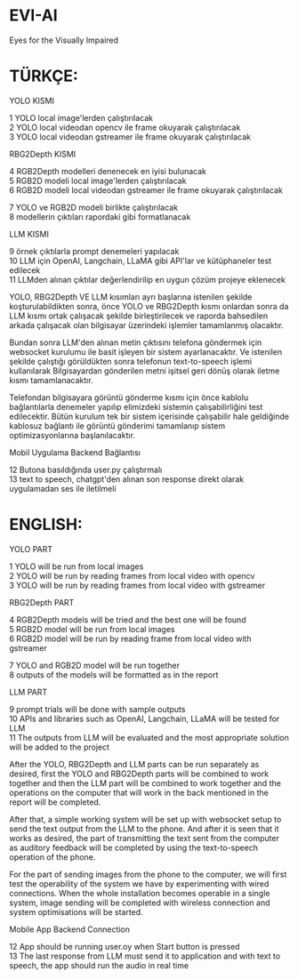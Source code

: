 # EVI-AI  
Eyes for the Visually Impaired  

# TÜRKÇE:  
YOLO KISMI  

1 YOLO local image'lerden çalıştırılacak  
2 YOLO local videodan opencv ile frame okuyarak çalıştırılacak  
3 YOLO local videodan gstreamer ile frame okuyarak çalıştırılacak  

RBG2Depth KISMI  

4 RGB2Depth modelleri denenecek en iyisi bulunacak  
5 RGB2D modeli local image'lerden çalıştırılacak  
6 RGB2D modeli local videodan gstreamer ile frame okuyarak çalıştırılacak  

7 YOLO ve RGB2D modeli birlikte çalıştırılacak  
8 modellerin çıktıları rapordaki gibi formatlanacak  

LLM KISMI  

9 örnek çıktılarla prompt denemeleri yapılacak   
10 LLM için OpenAI, Langchain, LLaMA gibi API'lar ve kütüphaneler test edilecek  
11 LLMden alınan çıktılar değerlendirilip en uygun çözüm projeye eklenecek  


YOLO, RBG2Depth VE LLM kısımları ayrı başlarına istenilen şekilde koşturulabildikten sonra, önce YOLO ve RBG2Depth kısmı onlardan sonra da LLM kısmı ortak çalışacak şekilde birleştirilecek ve raporda bahsedilen arkada çalışacak olan bilgisayar üzerindeki işlemler tamamlanmış olacaktır.   

Bundan sonra LLM'den alınan metin çıktısını telefona göndermek için websocket kurulumu ile basit işleyen bir sistem ayarlanacaktır. Ve istenilen şekilde çalıştığı görüldükten sonra telefonun text-to-speech işlemi kullanılarak Bilgisayardan gönderilen metni işitsel geri dönüş olarak iletme kısmı tamamlanacaktır.  

Telefondan bilgisayara görüntü gönderme kısmı için önce kablolu bağlantılarla denemeler yapılıp elimizdeki sistemin çalışabilirliğini test edilecektir. Bütün kurulum tek bir sistem içerisinde çalışabilir hale geldiğinde kablosuz bağlantı ile görüntü gönderimi tamamlanıp sistem optimizasyonlarına başlanılacaktır.  

Mobil Uygulama Backend Bağlantısı  

12 Butona basıldığında user.py çalıştırmalı  
13 text to speech, chatgpt'den alınan son response direkt olarak uygulamadan ses ile iletilmeli  

# ENGLISH:  
YOLO PART  

1 YOLO will be run from local images  
2 YOLO will be run by reading frames from local video with opencv  
3 YOLO will be run by reading frames from local video with gstreamer  

RBG2Depth PART  

4 RGB2Depth models will be tried and the best one will be found  
5 RGB2D model will be run from local images   
6 RGB2D model will be run by reading frame from local video with gstreamer  

7 YOLO and RGB2D model will be run together  
8 outputs of the models will be formatted as in the report  

LLM PART  

9 prompt trials will be done with sample outputs  
10 APIs and libraries such as OpenAI, Langchain, LLaMA will be tested for LLM  
11 The outputs from LLM will be evaluated and the most appropriate solution will be added to the project  

After the YOLO, RBG2Depth and LLM parts can be run separately as desired, first the YOLO and RBG2Depth parts will be combined to work together and then the LLM part will be combined to work together and the operations on the computer that will work in the back mentioned in the report will be completed.  

After that, a simple working system will be set up with websocket setup to send the text output from the LLM to the phone. And after it is seen that it works as desired, the part of transmitting the text sent from the computer as auditory feedback will be completed by using the text-to-speech operation of the phone.  

For the part of sending images from the phone to the computer, we will first test the operability of the system we have by experimenting with wired connections. When the whole installation becomes operable in a single system, image sending will be completed with wireless connection and system optimisations will be started.  

Mobile App Backend Connection  

12 App should be running user.oy when Start button is pressed  
13 The last response from LLM must send it to application and with text to speech, the app should run the audio in real time
